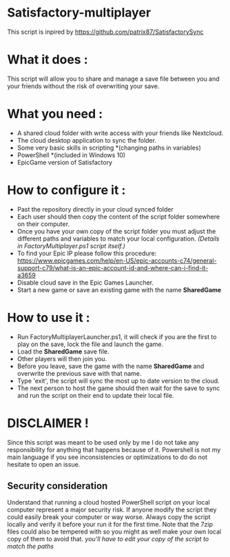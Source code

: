 # Satisfactory-multiplayer

This script is inpired by https://github.com/patrix87/SatisfactorySync

# What it does : 

This script will allow you to share and manage a save file between you and your friends without the risk of overwriting your save.

# What you need : 

- A shared cloud folder with write access with your friends like Nextcloud.
- The cloud desktop application to sync the folder.
- Some very basic skills in scripting *(changing paths in variables)
- PowerShell *(included in Windows 10)
- EpicGame version of Satisfactory

# How to configure it : 

- Past the repository directly in your cloud synced folder 
- Each user should then copy the content of the script folder somewhere on their computer.
- Once you have your own copy of the script folder you must adjust the different paths and variables to match your local configuration. *(Details in FactoryMultiplayer.ps1 script itself.)*
- To find your Epic IP please follow this procedure: https://www.epicgames.com/help/en-US/epic-accounts-c74/general-support-c79/what-is-an-epic-account-id-and-where-can-i-find-it-a3659
- Disable cloud save in the Epic Games Launcher.
- Start a new game or save an existing game with the name **SharedGame**

# How to use it : 

- Run FactoryMultiplayerLauncher.ps1, it will check if you are the first to play on the save, lock the file and launch the game.
- Load the **SharedGame** save file.
- Other players will then join you.
- Before you leave, save the game with the name **SharedGame** and overwrite the previous save with that name.
- Type 'exit', the script will sync the most up to date version to the cloud.
- The next person to host the game should then wait for the save to sync and run the script on their end to update their local file.

# DISCLAIMER !

Since this script was meant to be used only by me I do not take any responsibility for anything that happens because of it.
Powershell is not my main language if you see inconsistencies or optimizations to do do not hesitate to open an issue.

## Security consideration 

Understand that running a cloud hosted PowerShell script on your local computer represent a major security risk. If anyone modify the script they could easily break your computer or way worse. Always copy the script locally and verify it before your run it for the first time. Note that the 7zip files could also be tempered with so you might as well make your own local copy of them to avoid that. *you'll have to edit your copy of the script to match the paths*
